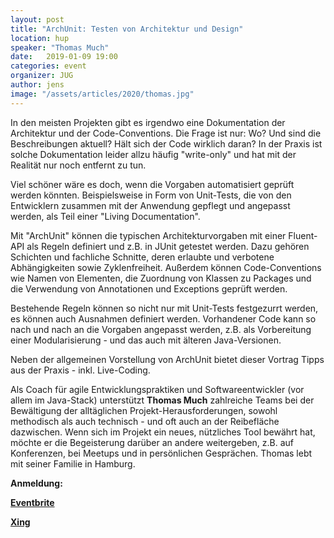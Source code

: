 ```yaml
---
layout: post
title: "ArchUnit: Testen von Architektur und Design"
location: hup
speaker: "Thomas Much"
date:   2019-01-09 19:00
categories: event
organizer: JUG
author: jens
image: "/assets/articles/2020/thomas.jpg"
---
```


In den meisten Projekten gibt es irgendwo eine Dokumentation der Architektur und der Code-Conventions. 
Die Frage ist nur: Wo? 
Und sind die Beschreibungen aktuell? 
Hält sich der Code wirklich daran? 
In der Praxis ist solche Dokumentation leider allzu häufig "write-only" und hat mit der Realität nur noch entfernt zu tun.

Viel schöner wäre es doch, wenn die Vorgaben automatisiert geprüft werden könnten. 
Beispielsweise in Form von Unit-Tests, die von den Entwicklern zusammen mit der Anwendung gepflegt und angepasst werden, als Teil einer "Living Documentation".

Mit "ArchUnit" können die typischen Architekturvorgaben mit einer Fluent-API als Regeln definiert und z.B. in JUnit getestet werden. 
Dazu gehören Schichten und fachliche Schnitte, deren erlaubte und verbotene Abhängigkeiten sowie Zyklenfreiheit. 
Außerdem können Code-Conventions wie Namen von Elementen, die Zuordnung von Klassen zu Packages und die Verwendung von Annotationen und Exceptions geprüft werden.

Bestehende Regeln können so nicht nur mit Unit-Tests festgezurrt werden, es können auch Ausnahmen definiert werden. 
Vorhandener Code kann so nach und nach an die Vorgaben angepasst werden, z.B. als Vorbereitung einer Modularisierung - und das auch mit älteren Java-Versionen.

Neben der allgemeinen Vorstellung von ArchUnit bietet dieser Vortrag Tipps aus der Praxis - inkl. Live-Coding.


Als Coach für agile Entwicklungspraktiken und Softwareentwickler (vor allem im Java-Stack) unterstützt **Thomas Much** zahlreiche Teams bei der Bewältigung der alltäglichen Projekt-Herausforderungen, sowohl methodisch als auch technisch - und oft auch an der Reibefläche dazwischen. 
Wenn sich im Projekt ein neues, nützliches Tool bewährt hat, möchte er die Begeisterung darüber an andere weitergeben, z.B. auf Konferenzen, bei Meetups und in persönlichen Gesprächen. 
Thomas lebt mit seiner Familie in Hamburg.

**Anmeldung:**

[**Eventbrite**](https://www.eventbrite.de/e/archunit-testen-von-architektur-und-design-tickets-85971802977)

[**Xing**](https://www.xing.com/events/archunit-testen-architektur-design-2564653)


